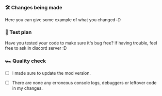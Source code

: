 ### 🛠 Changes being made

Here you can give some example of what you changed :D


### 🧪 Test plan

Have you tested your code to make sure it's bug free?
If having trouble, feel free to ask in discord server :D


### 🏎 Quality check

- [ ] I made sure to update the mod version.

- [ ] There are none any erroneous console logs, debuggers or leftover code in my changes.